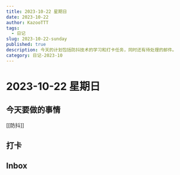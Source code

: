 ```yaml
---
title: 2023-10-22 星期日
date: 2023-10-22
author: KazooTTT
tags:
  - 日记
slug: 2023-10-22-sunday
published: true
description: 今天的计划包括防抖技术的学习和打卡任务，同时还有待处理的邮件。
category: 日记-2023-10
---
```


# 2023-10-22 星期日

<!-- start of weread -->
<!-- end of weread -->

## 今天要做的事情

[[防抖]]

## 打卡

## Inbox